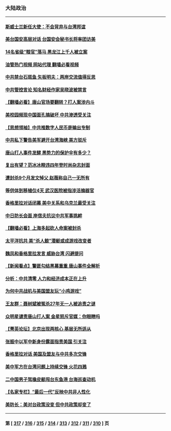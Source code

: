 ### 大陆政治
---
#### [斯威士兰新任大使：不会背弃与台湾邦谊](../../pages/ncid277/n13758561.md?06132045) 
#### [美台国安高层对话 台国安会秘书长将率团访美](../../pages/ncid277/n13758511.md?06132045) 
#### [14名省级“粮官”落马 黑龙江上千人被立案](../../pages/ncid277/n13758355.md?06132045) 
#### [油管热门视频 网站代理 翻墙必看视频](http://209.222.30.114:81/youtube.html?06132045)
#### [中共禁台石斑鱼 矢板明夫：两岸交流值得反思](../../pages/ncid277/n13758287.md?06132045) 
#### [中共管控言论 知名财经作家吴晓波被禁言](../../pages/ncid277/n13758214.md?06132045) 
#### [【翻墙必看】唐山官场要翻转？打人案涉内斗](../../pages/ncid277/n13758308.md?06132045) 
#### [美校园频现中国面孔搞破坏 中共渗透受关注](../../pages/ncid277/n13758129.md?06132045) 
#### [【思想领袖】中共推数字人民币是输出专制](../../pages/ncid277/n13742264.md?06132045) 
#### [中共私下警告美军避开台湾海峡 美方驳斥](../../pages/ncid277/n13758085.md?06132045) 
#### [唐山打人事件发酵 黑势力的保护伞有多少？](../../pages/ncid277/n13757982.md?06132045) 
#### [复出有望？范冰冰睽违四年登时尚杂志封面](../../pages/ncid277/n13757972.md?06132045) 
#### [遭封杀9个月发文悼父 赵薇称自己一无所有](../../pages/ncid277/n13758012.md?06132045) 
#### [等供体到移植仅4天 武汉医院被指涉活摘器官](../../pages/ncid277/n13758039.md?06132045) 
#### [香格里拉对话闭幕 美中关系和乌克兰最受关注](../../pages/ncid277/n13757929.md?06132045) 
#### [中日防长会面 岸信夫抗议中共军事挑衅](../../pages/ncid277/n13757815.md?06132045) 
#### [【翻墙必看】上海多起砍人命案被封杀](../../pages/ncid277/n13757492.md?06132045) 
#### [太平洋抗共 美“杀人鲸”潜艇或成游戏改变者](../../pages/ncid277/n13754341.md?06132045) 
#### [魏凤和香格里拉发言 威胁台湾 闪避提问](../../pages/ncid277/n13757352.md?06132045) 
#### [【新闻看点】警匪勾结黑幕重重 唐山事件全解析](../../pages/ncid277/n13757354.md?06132045) 
#### [分析：中共清零 人力和经济成本正在上升](../../pages/ncid277/n13757351.md?06132045) 
#### [为何中共战机与美国盟友玩“小鸡游戏”](../../pages/ncid277/n13757366.md?06132045) 
#### [王友群：聂树斌被冤杀27年无一人被追责之谜](../../pages/ncid277/n13757410.md?06132045) 
#### [众明星谴责唐山打人案 金星怒斥官媒：你眼瞎吗](../../pages/ncid277/n13757367.md?06132045) 
#### [【菁英论坛】北京出现两核心 基层无所适从](../../pages/ncid277/n13757348.md?06132045) 
#### [张振中以军中新身份露面指责美国 引关注](../../pages/ncid277/n13757337.md?06132045) 
#### [香格里拉对话 美国及盟友与中共多次交锋](../../pages/ncid277/n13757263.md?06132045) 
#### [美中军方在台湾问题上持续交锋 火花四溅](../../pages/ncid277/n13757334.md?06132045) 
#### [二中国男子驾橡皮艇闯台东鱼港 台海巡查动机](../../pages/ncid277/n13757297.md?06132045) 
#### [【名家专栏】“最后一代”反映中共非人性化](../../pages/ncid277/n13756676.md?06132045) 
#### [美防长：美对台政策没变 但中共政策却变了](../../pages/ncid277/n13757281.md?06132045) 

---
#### 第 [ [317](./317.md?06132045) / [316](./316.md?06132045) / [315](./315.md?06132045) / [314](./314.md?06132045) / [313](./313.md?06132045) / [312](./312.md?06132045) / [311](./311.md?06132045) / [310](./310.md?06132045) ] 页
